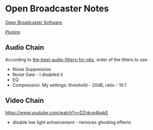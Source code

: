 # Open Broadcaster Notes

[Open Broadcaster Software](https://obsproject.com/).

[Plugins](plugins.html)

## Audio Chain

According to
[the-best-audio-filters-for-obs](https://streamgeeks.us/the-best-audio-filters-for-obs/),
order of the filters to use:

* Noise Suppression
* Noise Gate - I disabled it
* EQ
* Compression. My settings: threshold - 20dB, ratio - 10:1

## Video Chain

https://www.youtube.com/watch?v=DZnkyq4kqkE


* disable low light enhancement - removes ghosting effects
